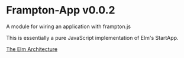 # Frampton-App v0.0.2

A module for wiring an application with frampton.js

This is essentially a pure JavaScript implementation of Elm's StartApp.

[The Elm Architecture](http://guide.elm-lang.org/architecture/index.html)
